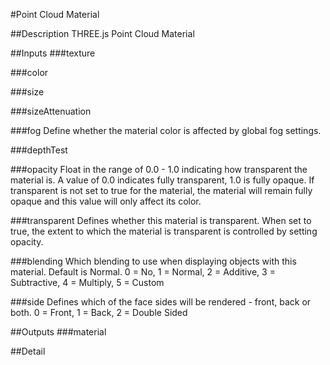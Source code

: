 #Point Cloud Material

##Description
THREE.js Point Cloud Material

##Inputs
###texture


###color


###size


###sizeAttenuation


###fog
Define whether the material color is affected by global fog settings.

###depthTest


###opacity
Float in the range of 0.0 - 1.0 indicating how transparent the material is. A value of 0.0 indicates fully transparent, 1.0 is fully opaque. If transparent is not set to true for the material, the material will remain fully opaque and this value will only affect its color.

###transparent
Defines whether this material is transparent. When set to true, the extent to which the material is transparent is controlled by setting opacity.

###blending
Which blending to use when displaying objects with this material. Default is Normal. 0 = No, 1 = Normal, 2 = Additive, 3 = Subtractive, 4 = Multiply, 5 = Custom

###side
Defines which of the face sides will be rendered - front, back or both. 0 = Front, 1 = Back, 2 = Double Sided

##Outputs
###material


##Detail

